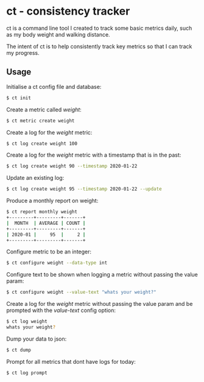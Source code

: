# ct - consistency tracker

ct is a command line tool I created to track some basic metrics daily, such as my body weight and walking distance.

The intent of ct is to help consistently track key metrics so that I can track my progress.

## Usage

Initialise a ct config file and database:

```bash
$ ct init
```

Create a metric called _weight_:
```bash
$ ct metric create weight
```

Create a log for the _weight_ metric:

```bash
$ ct log create weight 100
```

Create a log for the _weight_ metric with a timestamp that is in the past:

```bash
$ ct log create weight 90 --timestamp 2020-01-22 
```

Update an existing log:

```bash
$ ct log create weight 95 --timestamp 2020-01-22 --update
```

Produce a monthly report on weight:

```bash
$ ct report monthly weight
+---------+---------+-------+
|  MONTH  | AVERAGE | COUNT |
+---------+---------+-------+
| 2020-01 |     95  |     2 |
+---------+---------+-------+
```

Configure metric to be an integer:

```bash
$ ct configure weight --data-type int
```

Configure text to be shown when logging a metric without passing the value param:

```bash
$ ct configure weight --value-text "whats your weight?"
```

Create a log for the _weight_ metric without passing the value param and be prompted with the _value-text_ config option:

```bash
$ ct log weight
whats your weight? 
```

Dump your data to json:

```bash
$ ct dump
```

Prompt for all metrics that dont have logs for today:

```bash
$ ct log prompt
```
